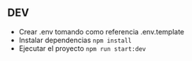 ## DEV

- Crear .env tomando como referencia .env.template
- Instalar dependencias `npm install`
- Ejecutar el proyecto `npm run start:dev`